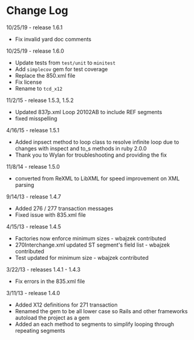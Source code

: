 # Change Log

10/25/19 - release 1.6.1
* Fix invalid yard doc comments

10/25/19 - release 1.6.0
* Update tests from `test/unit` to `minitest`
* Add `simplecov` gem for test coverage
* Replace the 850.xml file
* Fix license
* Rename to `tcd_x12`

11/2/15 - release 1.5.3, 1.5.2
* Updated 837p.xml Loop 20102AB to include REF segments
* fixed misspelling

4/16/15 - release 1.5.1
* Added inpsect method to loop class to resolve infinite loop due to changes with inspect and to_s methods in ruby 2.0.0
* Thank you to Wylan for troubleshooting and providing the fix

11/8/14 - release 1.5.0
* converted from ReXML to LibXML for speed improvement on XML parsing

9/14/13 - release 1.4.7
* Added 276 / 277 transaction messages
* Fixed issue with 835.xml file

4/15/13 - release 1.4.5
* Factories now enforce minimum sizes - wbajzek contributed
* 270Interchange.xml updated ST segment's field list - wbajzek contributed
* Test updated for minimum size - wbajzek contributed

3/22/13 - releases 1.4.1 - 1.4.3
* Fix errors in the 835.xml file

3/11/13 - release 1.4.0
* Added X12 definitions for 271 transaction
* Renamed the gem to be all lower case so Rails and other frameworks autoload the project as a gem
* Added an each method to segments to simplify looping through repeating segments